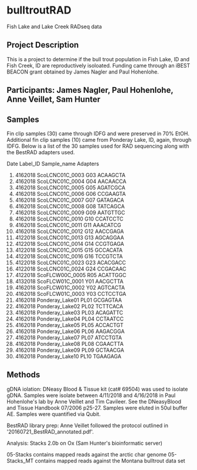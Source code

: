 # bulltroutRAD
Fish Lake and Lake Creek RADseq data

## Project Description
This is a project to determine if the bull trout population in Fish Lake, ID and Fish Creek, ID are reproductively isoloated.
Funding came through an iBEST BEACON grant obtained by James Nagler and Paul Hohenlohe. 

## Participants: James Nagler, Paul Hohenlohe, Anne Veillet, Sam Hunter

## Samples
Fin clip samples (30) came through IDFG and were preserved in 70% EtOH.
Additional fin clip samples (10) came from Ponderay Lake, ID, again, through IDFG. Below is a list of the 30 samples used for RAD sequencing along with the BestRAD adapters used.

Date	Label_ID	Sample_name	Adapters
1. 4162018	ScoLCNC01C_0003	G03	ACAAGCTA
2. 4162018	ScoLCNC01C_0004	G04	AACAACCA
3. 4162018	ScoLCNC01C_0005	G05	AGATCGCA
4. 4162018	ScoLCNC01C_0006	G06	CCGAAGTA
5. 4162018	ScoLCNC01C_0007	G07	GATAGACA
6. 4162018	ScoLCNC01C_0008	G08	TATCAGCA
7. 4162018	ScoLCNC01C_0009	G09	AATGTTGC
8. 4162018	ScoLCNC01C_0010	G10	CCATCCTC
9. 4162018	ScoLCNC01C_0011	G11	AAACATCG
10. 4162018	ScoLCNC01C_0012	G12	AACCGAGA
11. 4122018	ScoLCNC01C_0013	G13	AGCAGGAA
12. 4122018	ScoLCNC01C_0014	G14	CCGTGAGA
13. 4122018	ScoLCNC01C_0015	G15	GCCACATA
14. 4122018	ScoLCNC01C_0016	G16	TCCGTCTA
15. 4122018	ScoLCNC01C_0023	G23	ACACGACC
16. 4122018	ScoLCNC01C_0024	G24	CCGACAAC
17. 4122018	ScoFLCW00C_0005	R05	ACATTGGC
18. 4132018	ScoFLCW01C_0001	Y01	AACGCTTA
19. 4162018	ScoFLCW01C_0002	Y02	AGTCACTA
20. 4162018	ScoFLCW01C_0003	Y03	CCTCCTGA
21. 4162018	Ponderay_Lake01	PL01	GCGAGTAA
22. 4162018	Ponderay_Lake02	PL02	TCTTCACA
23. 4162018	Ponderay_Lake03	PL03	ACAGATTC
24. 4162018	Ponderay_Lake04	PL04	CCTAATCC
25. 4162018	Ponderay_Lake05	PL05	ACCACTGT
26. 4162018	Ponderay_Lake06	PL06	AAGACGGA
27. 4162018	Ponderay_Lake07	PL07	ATCCTGTA
28. 4162018	Ponderay_Lake08	PL08	CGAACTTA
29. 4162018	Ponderay_Lake09	PL09	GCTAACGA
30. 4162018	Ponderay_Lake10	PL10	TGAAGAGA

## Methods

gDNA iolation: DNeasy Blood & Tissue kit (cat# 69504) was used to isolate gDNA. Samples were isolate between 4/11/2018 and 4/16/2018 in Paul Hohenlohe's lab by Anne Veillet and Tim Cavileer. See the DNeasyBlood and Tissue Handbook 07/2006 p25-27. Samples were eluted in 50ul buffer AE. Samples were quantified via Qubit.

BestRAD library prep: Anne Veillet followed the protocol outlined in '20160721_BestRAD_annotated.pdf'. 

Analysis: Stacks 2.0b on Ox (Sam Hunter's bioinformatic server)

05-Stacks contains mapped reads against the arctic char genome
05-Stacks_MT contains mapped reads against the Montana bulltrout data set
